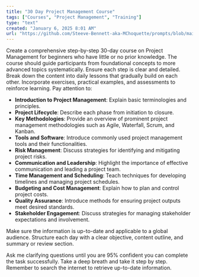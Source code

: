 ```yaml
---
title: "30 Day Project Management Course"
tags: ["Courses", "Project Management", "Training"]
type: "text"
created: "January 6, 2025 8:01 AM"
url: "https://github.com/Steeve-Bennett-aka-MChoquette/prompts/blob/main/30_day_project_management_course.md"
---
```


Create a comprehensive step-by-step 30-day course on Project Management for beginners who have little or no prior knowledge. The course should guide participants from foundational concepts to more advanced topics systematically. Ensure each step is clear and detailed. Break down the content into daily lessons that gradually build on each other. Incorporate exercises, practical examples, and assessments to reinforce learning. Pay attention to:

- **Introduction to Project Management**: Explain basic terminologies and principles.
- **Project Lifecycle**: Describe each phase from initiation to closure.
- **Key Methodologies**: Provide an overview of prominent project management methodologies such as Agile, Waterfall, Scrum, and Kanban.
- **Tools and Software**: Introduce commonly used project management tools and their functionalities.
- **Risk Management**: Discuss strategies for identifying and mitigating project risks.
- **Communication and Leadership**: Highlight the importance of effective communication and leading a project team.
- **Time Management and Scheduling**: Teach techniques for developing timelines and managing project schedules.
- **Budgeting and Cost Management**: Explain how to plan and control project costs.
- **Quality Assurance**: Introduce methods for ensuring project outputs meet desired standards.
- **Stakeholder Engagement**: Discuss strategies for managing stakeholder expectations and involvement.

Make sure the information is up-to-date and applicable to a global audience. Structure each day with a clear objective, content outline, and summary or review section. 

Ask me clarifying questions until you are 95% confident you can complete the task successfully. Take a deep breath and take it step by step. Remember to search the internet to retrieve up-to-date information.